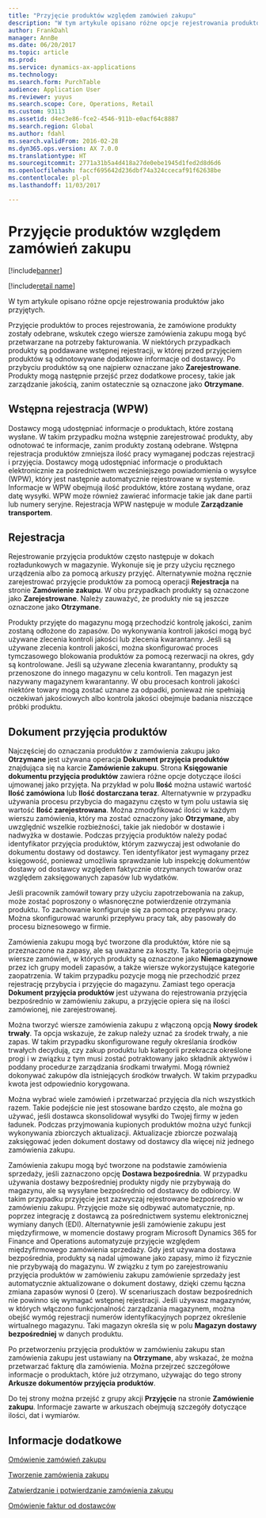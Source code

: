 ```yaml
---
title: "Przyjęcie produktów względem zamówień zakupu"
description: "W tym artykule opisano różne opcje rejestrowania produktów jako przyjętych."
author: FrankDahl
manager: AnnBe
ms.date: 06/20/2017
ms.topic: article
ms.prod: 
ms.service: dynamics-ax-applications
ms.technology: 
ms.search.form: PurchTable
audience: Application User
ms.reviewer: yuyus
ms.search.scope: Core, Operations, Retail
ms.custom: 93113
ms.assetid: d4ec3e86-fce2-4546-911b-e0acf64c8887
ms.search.region: Global
ms.author: fdahl
ms.search.validFrom: 2016-02-28
ms.dyn365.ops.version: AX 7.0.0
ms.translationtype: HT
ms.sourcegitcommit: 2771a31b5a4d418a27de0ebe1945d1fed2d8d6d6
ms.openlocfilehash: faccf695642d236dbf74a324ccecaf91f62638be
ms.contentlocale: pl-pl
ms.lasthandoff: 11/03/2017

---
```


# <a name="product-receipt-against-purchase-orders"></a>Przyjęcie produktów względem zamówień zakupu

[!include[banner](../includes/banner.md)]

[!include[retail name](../includes/retail-name.md)]


W tym artykule opisano różne opcje rejestrowania produktów jako przyjętych.

Przyjęcie produktów to proces rejestrowania, że zamówione produkty zostały odebrane, wskutek czego wiersze zamówienia zakupu mogą być przetwarzane na potrzeby fakturowania. W niektórych przypadkach produkty są poddawane wstępnej rejestracji, w której przed przyjęciem produktów są odnotowywane dodatkowe informacje od dostawcy. Po przybyciu produktów są one najpierw oznaczane jako **Zarejestrowane**. Produkty mogą następnie przejść przez dodatkowe procesy, takie jak zarządzanie jakością, zanim ostatecznie są oznaczone jako **Otrzymane**.

## <a name="preregistration-asn"></a>Wstępna rejestracja (WPW)
Dostawcy mogą udostępniać informacje o produktach, które zostaną wysłane. W takim przypadku można wstępnie zarejestrować produkty, aby odnotować te informacje, zanim produkty zostaną odebrane. Wstępna rejestracja produktów zmniejsza ilość pracy wymaganej podczas rejestracji i przyjęcia. Dostawcy mogą udostępniać informacje o produktach elektronicznie za pośrednictwem wcześniejszego powiadomienia o wysyłce (WPW), który jest następnie automatycznie rejestrowane w systemie. Informacje w WPW obejmują ilość produktów, które zostaną wydane, oraz datę wysyłki. WPW może również zawierać informacje takie jak dane partii lub numery seryjne. Rejestracja WPW następuje w module **Zarządzanie transportem**.

## <a name="registration"></a>Rejestracja
Rejestrowanie przyjęcia produktów często następuje w dokach rozładunkowych w magazynie. Wykonuje się je przy użyciu ręcznego urządzenia albo za pomocą arkuszy przyjęć. Alternatywnie można ręcznie zarejestrować przyjęcie produktów za pomocą operacji **Rejestracja** na stronie **Zamówienie zakupu**. W obu przypadkach produkty są oznaczone jako **Zarejestrowane**. Należy zauważyć, że produkty nie są jeszcze oznaczone jako **Otrzymane**.  

Produkty przyjęte do magazynu mogą przechodzić kontrolę jakości, zanim zostaną odłożone do zapasów. Do wykonywania kontroli jakości mogą być używane zlecenia kontroli jakości lub zlecenia kwarantanny. Jeśli są używane zlecenia kontroli jakości, można skonfigurować proces tymczasowego blokowania produktów za pomocą rezerwacji na okres, gdy są kontrolowane. Jeśli są używane zlecenia kwarantanny, produkty są przenoszone do innego magazynu w celu kontroli. Ten magazyn jest nazywany magazynem kwarantanny. W obu procesach kontroli jakości niektóre towary mogą zostać uznane za odpadki, ponieważ nie spełniają oczekiwań jakościowych albo kontrola jakości obejmuje badania niszczące próbki produktu.

## <a name="product-receipt"></a>Dokument przyjęcia produktów
Najczęściej do oznaczania produktów z zamówienia zakupu jako **Otrzymane** jest używana operacja **Dokument przyjęcia produktów** znajdująca się na karcie **Zamówienie zakupu**. Strona **Księgowanie dokumentu przyjęcia produktów** zawiera różne opcje dotyczące ilości ujmowanej jako przyjęta. Na przykład w polu **Ilość** można ustawić wartość **Ilość zamówiona** lub **Ilość dostarczana teraz**. Alternatywnie w przypadku używania procesu przybycia do magazynu często w tym polu ustawia się wartość **Ilość zarejestrowana**. Można zmodyfikować ilości w każdym wierszu zamówienia, który ma zostać oznaczony jako **Otrzymane**, aby uwzględnić wszelkie rozbieżności, takie jak niedobór w dostawie i nadwyżka w dostawie. Podczas przyjęcia produktów należy podać identyfikator przyjęcia produktów, którym zazwyczaj jest odwołanie do dokumentu dostawy od dostawcy. Ten identyfikator jest wymagany przez księgowość, ponieważ umożliwia sprawdzanie lub inspekcję dokumentów dostawy od dostawcy względem faktycznie otrzymanych towarów oraz względem zaksięgowanych zapasów lub wydatków.  

Jeśli pracownik zamówił towary przy użyciu zapotrzebowania na zakup, może zostać poproszony o własnoręczne potwierdzenie otrzymania produktu. To zachowanie konfiguruje się za pomocą przepływu pracy. Można skonfigurować warunki przepływu pracy tak, aby pasowały do procesu biznesowego w firmie.  

Zamówienia zakupu mogą być tworzone dla produktów, które nie są przeznaczone na zapasy, ale są uważane za koszty. Ta kategoria obejmuje wiersze zamówień, w których produkty są oznaczone jako **Niemagazynowe** przez ich grupy modeli zapasów, a także wiersze wykorzystujące kategorie zaopatrzenia. W takim przypadku pozycje mogą nie przechodzić przez rejestrację przybycia i przyjęcie do magazynu. Zamiast tego operacja **Dokument przyjęcia produktów** jest używana do rejestrowania przyjęcia bezpośrednio w zamówieniu zakupu, a przyjęcie opiera się na ilości zamówionej, nie zarejestrowanej.  

Można tworzyć wiersze zamówienia zakupu z włączoną opcją **Nowy środek trwały**. Ta opcja wskazuje, że zakup należy uznać za środek trwały, a nie zapas. W takim przypadku skonfigurowane reguły określania środków trwałych decydują, czy zakup produktu lub kategorii przekracza określone progi i w związku z tym musi zostać potraktowany jako składnik aktywów i poddany procedurze zarządzania środkami trwałymi. Mogą również dokonywać zakupów dla istniejących środków trwałych. W takim przypadku kwota jest odpowiednio korygowana.  

Można wybrać wiele zamówień i przetwarzać przyjęcia dla nich wszystkich razem. Takie podejście nie jest stosowane bardzo często, ale można go używać, jeśli dostawca skonsolidował wysyłki do Twojej firmy w jeden ładunek. Podczas przyjmowania kupionych produktów można użyć funkcji wykonywania zbiorczych aktualizacji. Aktualizacje zbiorcze pozwalają zaksięgować jeden dokument dostawy od dostawcy dla więcej niż jednego zamówienia zakupu.  

Zamówienia zakupu mogą być tworzone na podstawie zamówienia sprzedaży, jeśli zaznaczono opcję **Dostawa bezpośrednia**. W przypadku używania dostawy bezpośredniej produkty nigdy nie przybywają do magazynu, ale są wysyłane bezpośrednio od dostawcy do odbiorcy. W takim przypadku przyjęcie jest zazwyczaj rejestrowane bezpośrednio w zamówieniu zakupu. Przyjęcie może się odbywać automatycznie, np. poprzez integrację z dostawcą za pośrednictwem systemu elektronicznej wymiany danych (EDI). Alternatywnie jeśli zamówienie zakupu jest międzyfirmowe, w momencie dostawy program Microsoft Dynamics 365 for Finance and Operations automatyzuje przyjęcie względem międzyfirmowego zamówienia sprzedaży. Gdy jest używana dostawa bezpośrednia, produkty są nadal ujmowane jako zapasy, mimo iż fizycznie nie przybywają do magazynu. W związku z tym po zarejestrowaniu przyjęcia produktów w zamówieniu zakupu zamówienie sprzedaży jest automatycznie aktualizowane o dokument dostawy, dzięki czemu łączna zmiana zapasów wynosi 0 (zero). W scenariuszach dostaw bezpośrednich nie powinno się wymagać wstępnej rejestracji. Jeśli używasz magazynów, w których włączono funkcjonalność zarządzania magazynem, można obejść wymóg rejestracji numerów identyfikacyjnych poprzez określenie wirtualnego magazynu. Taki magazyn określa się w polu **Magazyn dostawy bezpośredniej** w danych produktu. 

Po przetworzeniu przyjęcia produktów w zamówieniu zakupu stan zamówienia zakupu jest ustawiany na **Otrzymane**, aby wskazać, że można przetwarzać fakturę dla zamówienia. Można przejrzeć szczegółowe informacje o produktach, które już otrzymano, używając do tego strony **Arkusze dokumentów przyjęcia produktów**.  

Do tej strony można przejść z grupy akcji **Przyjęcie** na stronie **Zamówienie zakupu**. Informacje zawarte w arkuszach obejmują szczegóły dotyczące ilości, dat i wymiarów.

<a name="see-also"></a>Informacje dodatkowe
--------

[Omówienie zamówień zakupu](purchase-order-overview.md)

[Tworzenie zamówienia zakupu](purchase-order-creation.md)

[Zatwierdzanie i potwierdzanie zamówienia zakupu](purchase-order-approval-confirmation.md)

[Omówienie faktur od dostawców](../../financials/accounts-payable/vendor-invoices-overview.md)




